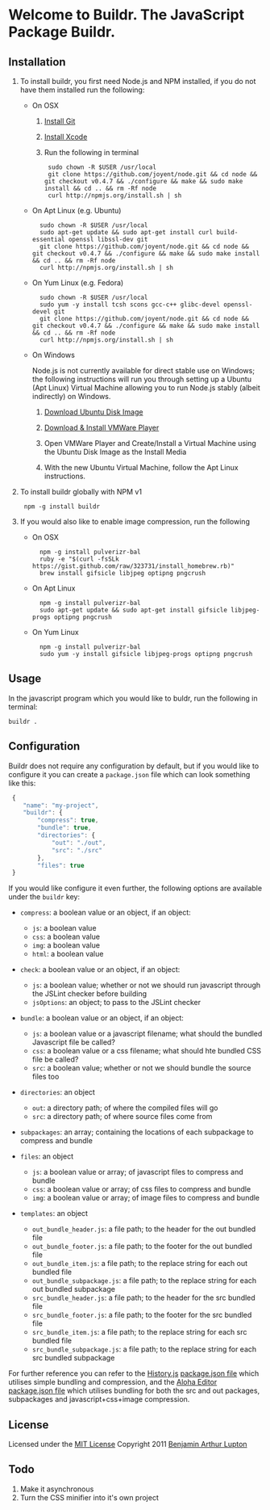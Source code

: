 # Welcome to Buildr. The JavaScript Package Buildr.


## Installation

1. To install buildr, you first need Node.js and NPM installed, if you do not have them installed run the following:

	- On OSX
		
		1. [Install Git](http://git-scm.com/download)

		2. [Install Xcode](http://itunes.apple.com/us/app/xcode/id422352214?mt=12&ls=1)

		3. Run the following in terminal
			
				sudo chown -R $USER /usr/local
				git clone https://github.com/joyent/node.git && cd node && git checkout v0.4.7 && ./configure && make && sudo make install && cd .. && rm -Rf node
				curl http://npmjs.org/install.sh | sh
		
	- On Apt Linux (e.g. Ubuntu)

			sudo chown -R $USER /usr/local
			sudo apt-get update && sudo apt-get install curl build-essential openssl libssl-dev git
			git clone https://github.com/joyent/node.git && cd node && git checkout v0.4.7 && ./configure && make && sudo make install && cd .. && rm -Rf node
			curl http://npmjs.org/install.sh | sh
	
	- On Yum Linux (e.g. Fedora)
			
			sudo chown -R $USER /usr/local
			sudo yum -y install tcsh scons gcc-c++ glibc-devel openssl-devel git
			git clone https://github.com/joyent/node.git && cd node && git checkout v0.4.7 && ./configure && make && sudo make install && cd .. && rm -Rf node
			curl http://npmjs.org/install.sh | sh

	- On Windows

		Node.js is not currently available for direct stable use on Windows; the following instructions will run you through setting up a Ubuntu (Apt Linux) Virtual Machine allowing you to run Node.js stably (albeit indirectly) on Windows.

		1. [Download Ubuntu Disk Image](http://d235whtva55mz9.cloudfront.net/ubuntu-11.04-desktop-i386.iso)

		2. [Download & Install VMWare Player](http://www.vmware.com/products/player/overview.html)

		3. Open VMWare Player and Create/Install a Virtual Machine using the Ubuntu Disk Image as the Install Media

		4. With the new Ubuntu Virtual Machine, follow the Apt Linux instructions.


2. To install buildr globally with NPM v1

		npm -g install buildr

3. If you would also like to enable image compression, run the following

	- On OSX

			npm -g install pulverizr-bal
			ruby -e "$(curl -fsSLk https://gist.github.com/raw/323731/install_homebrew.rb)"
			brew install gifsicle libjpeg optipng pngcrush
	
	- On Apt Linux
			
			npm -g install pulverizr-bal
			sudo apt-get update && sudo apt-get install gifsicle libjpeg-progs optipng pngcrush
	
	- On Yum Linux
			
			npm -g install pulverizr-bal
			sudo yum -y install gifsicle libjpeg-progs optipng pngcrush


## Usage

In the javascript program which you would like to buldr, run the following in terminal:

	buildr .


## Configuration

Buildr does not require any configuration by default, but if you would like to configure it you can create a `package.json` file which can look something like this:

``` javascript
 {
    "name": "my-project",
    "buildr": {
        "compress": true,
        "bundle": true,
        "directories": {
            "out": "./out",
            "src": "./src"
        },
        "files": true
 }
```


If you would like configure it even further, the following options are available under the `buildr` key:

- `compress`: a boolean value or an object, if an object:
	- `js`: a boolean value
	- `css`: a boolean value
	- `img`: a boolean value
	- `html`: a boolean value

- `check`: a boolean value or an object, if an object:
	- `js`: a boolean value; whether or not we should run javascript through the JSLint checker before building
	- `jsOptions`: an object; to pass to the JSLint checker

- `bundle`: a boolean value or an object, if an object:
	- `js`: a boolean value or a javascript filename; what should the bundled Javascript file be called?
	- `css`: a boolean value or a css filename; what should hte bundled CSS file be called?
	- `src`: a boolean value; whether or not we should bundle the source files too

- `directories`: an object
	- `out`: a directory path; of where the compiled files will go
	- `src`: a directory path; of where source files come from

- `subpackages`: an array; containing the locations of each subpackage to compress and bundle

- `files`: an object
	- `js`: a boolean value or array; of javascript files to compress and bundle
	- `css`: a boolean value or array; of css files to compress and bundle
	- `img`: a boolean value or array; of image files to compress and bundle

- `templates`: an object
	- `out_bundle_header.js`: a file path; to the header for the out bundled file
	- `out_bundle_footer.js`: a file path; to the footer for the out bundled file
	- `out_bundle_item.js`: a file path; to the replace string for each out bundled file
	- `out_bundle_subpackage.js`: a file path; to the replace string for each out bundled subpackage
	- `src_bundle_header.js`: a file path; to the header for the src bundled file
	- `src_bundle_footer.js`: a file path; to the footer for the src bundled file
	- `src_bundle_item.js`: a file path; to the replace string for each src bundled file
	- `src_bundle_subpackage.js`: a file path; to the replace string for each src bundled subpackage

For further reference you can refer to the [History.js](https://github.com/balupton/history.js) [package.json file](https://github.com/balupton/history.js/raw/dev/package.json) which utilises simple bundling and compression, and the [Aloha Editor](https://github.com/alohaeditor/Aloha-Editor) [package.json file](https://github.com/alohaeditor/Aloha-Editor/raw/0.10/package.json) which utilises bundling for both the src and out packages, subpackages and javascript+css+image compression.


## License

Licensed under the [MIT License](http://creativecommons.org/licenses/MIT/)
Copyright 2011 [Benjamin Arthur Lupton](http://balupton.com)


## Todo

1. Make it asynchronous
2. Turn the CSS minifier into it's own project

